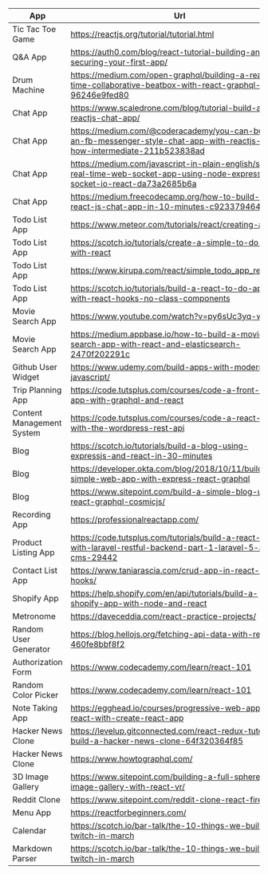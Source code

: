 | App                   | Url                                        |
| -------------         | -------------                              |
| Tic Tac Toe Game      | https://reactjs.org/tutorial/tutorial.html |
| Q&A App | https://auth0.com/blog/react-tutorial-building-and-securing-your-first-app/ |
| Drum Machine | https://medium.com/open-graphql/building-a-real-time-collaborative-beatbox-with-react-graphql-96246e9fed80 |
| Chat App | https://www.scaledrone.com/blog/tutorial-build-a-reactjs-chat-app/ |
| Chat App | https://medium.com/@coderacademy/you-can-build-an-fb-messenger-style-chat-app-with-reactjs-heres-how-intermediate-211b523838ad |
| Chat App | https://medium.com/javascript-in-plain-english/simple-real-time-web-socket-app-using-node-express-socket-io-react-da73a2685b6a |
| Chat App | https://medium.freecodecamp.org/how-to-build-a-react-js-chat-app-in-10-minutes-c9233794642b |
| Todo List App | https://www.meteor.com/tutorials/react/creating-an-app |
| Todo List App | https://scotch.io/tutorials/create-a-simple-to-do-app-with-react |
| Todo List App | https://www.kirupa.com/react/simple_todo_app_react.htm |
| Todo List App | https://scotch.io/tutorials/build-a-react-to-do-app-with-react-hooks-no-class-components |
| Movie Search App | https://www.youtube.com/watch?v=py6sUc3yq-w |
| Movie Search App | https://medium.appbase.io/how-to-build-a-movie-search-app-with-react-and-elasticsearch-2470f202291c |
| Github User Widget | https://www.udemy.com/build-apps-with-modern-javascript/ |
| Trip Planning App | https://code.tutsplus.com/courses/code-a-front-end-app-with-graphql-and-react |
| Content Management System | https://code.tutsplus.com/courses/code-a-react-app-with-the-wordpress-rest-api |
| Blog | https://scotch.io/tutorials/build-a-blog-using-expressjs-and-react-in-30-minutes |
| Blog | https://developer.okta.com/blog/2018/10/11/build-simple-web-app-with-express-react-graphql |
| Blog | https://www.sitepoint.com/build-a-simple-blog-using-react-graphql-cosmicjs/ |
| Recording App | https://professionalreactapp.com/ |
| Product Listing App | https://code.tutsplus.com/tutorials/build-a-react-app-with-laravel-restful-backend-part-1-laravel-5-api--cms-29442 |
| Contact List App | https://www.taniarascia.com/crud-app-in-react-with-hooks/ |
| Shopify App | https://help.shopify.com/en/api/tutorials/build-a-shopify-app-with-node-and-react |
| Metronome | https://daveceddia.com/react-practice-projects/ |
| Random User Generator | https://blog.hellojs.org/fetching-api-data-with-react-js-460fe8bbf8f2 |
| Authorization Form | https://www.codecademy.com/learn/react-101 |
| Random Color Picker | https://www.codecademy.com/learn/react-101 |
| Note Taking App | https://egghead.io/courses/progressive-web-apps-in-react-with-create-react-app |
| Hacker News Clone | https://levelup.gitconnected.com/react-redux-tutorial-build-a-hacker-news-clone-64f320364f85 |
| Hacker News Clone | https://www.howtographql.com/ |
| 3D Image Gallery | https://www.sitepoint.com/building-a-full-sphere-3d-image-gallery-with-react-vr/ |
| Reddit Clone | https://www.sitepoint.com/reddit-clone-react-firebase/ |
| Menu App | https://reactforbeginners.com/ |
| Calendar | https://scotch.io/bar-talk/the-10-things-we-built-on-twitch-in-march |
| Markdown Parser | https://scotch.io/bar-talk/the-10-things-we-built-on-twitch-in-march |
